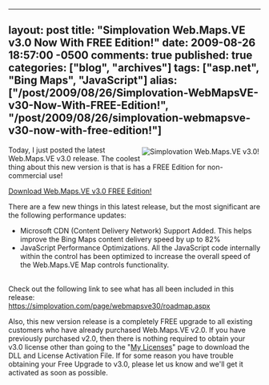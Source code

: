   ---
  layout: post
  title: "Simplovation Web.Maps.VE v3.0 Now With FREE Edition!"
  date: 2009-08-26 18:57:00 -0500
  comments: true
  published: true
  categories: ["blog", "archives"]
  tags: ["asp.net", "Bing Maps", "JavaScript"]
  alias: ["/post/2009/08/26/Simplovation-WebMapsVE-v30-Now-With-FREE-Edition!", "/post/2009/08/26/simplovation-webmapsve-v30-now-with-free-edition!"]
  ---
<!-- more -->
<p><a href="http://simplovation.com"><img style="float: right;margin: 3px;" src="http://simplovation.com/Files/Images/FocusAreaScreenshot.png" border="0" alt="Simplovation Web.Maps.VE v3.0!" /></a>Today, I just posted the latest Web.Maps.VE v3.0 release. The coolest thing about this new version is that is has a FREE Edition for non-commercial use!</p>
<p><a href="http://simplovation.com/download/">Download Web.Maps.VE v3.0 FREE Edition!</a></p>
<p>There are a few new things in this latest release, but the most significant are the following performance updates:</p>
<ul>
<li> Microsoft CDN (Content Delivery Network) Support Added. This helps improve the Bing Maps content delivery speed by up to 82%</li>
<li>JavaScript Performance Optimizations. All the JavaScript code internally within the control has been optimized to increase the overall speed of the Web.Maps.VE Map controls functionality.</li>
</ul>
<p><br /> Check out the following link to see what has all been included in this release:<br /> <a href="https://simplovation.com/page/webmapsve30/roadmap.aspx">https://simplovation.com/page/webmapsve30/roadmap.aspx</a></p>
<p>Also, this new version release is a completely FREE upgrade to all existing customers who have already purchased Web.Maps.VE v2.0. If you have previously purchased v2.0, then there is nothing required to obtain your v3.0 license other than going to the "<a href="http://simplovation.com/mylicenses/">My Licenses</a>" page to download the DLL and License Activation File. If for some reason you have trouble obtaining your Free Upgrade to v3.0, please let us know and we'll get it activated as soon as possible.</p>
